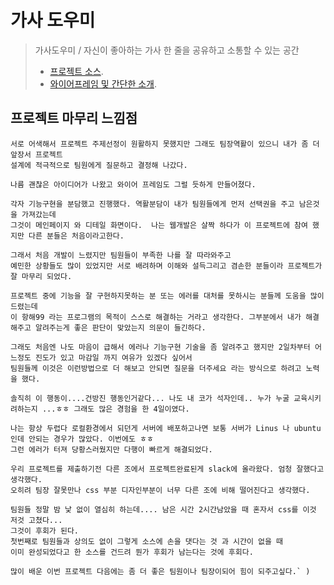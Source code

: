 # 가사 도우미

> 가사도우미 / 자신이 좋아하는 가사 한 줄을 공유하고 소통할 수 있는 공간
> - [프로젝트 소스](https://github.com/whitewise95/lyrics_guide). 
> - [와이어프레임 및 간단한 소개](https://whitewise95.tistory.com/66).

## 프로젝트 마무리 느낌점
```   이 프로젝트는 4명이 한 조를 이룬다.  한번도 해본 적 없던 팀장의 역활을 맡아 사실 당황스러웠다.  
서로 어색해서 프로젝트 주제선정이 원활하지 못했지만 그래도 팀장역활이 있으니 내가 좀 더 앞장서 프로젝트 
설계에 적극적으로 팀원에게 질문하고 결정해 나갔다. 

나름 괜찮은 아이디어가 나왔고 와이어 프레임도 그럴 듯하게 만들어졌다.  

각자 기능구현을 분담했고 진행했다. 역활분담이 내가 팀원들에게 먼저 선택권을 주고 남은것을 가져갔는데 
그것이 메인페이지 와 디테일 화면이다.  나는 웹개발은 살짝 하다가 이 프로젝트에 참여 했지만 다른 분들은 처음이라고한다.

그래서 처음 개발이 느렸지만 팀원들이 부족한 나를 잘 따라와주고 
예민한 상황들도 많이 있었지만 서로 배려하며 이해와 설득그리고 겸손한 분들이라 프로젝트가 잘 마무리 되었다.

프로젝트 중에 기능을 잘 구현하지못하는 분 또는 에러를 대처를 못하시는 분들께 도움을 많이드렸는데 
이 항해99 라는 프로그램의 목적이 스스로 해결하는 거라고 생각한다. 그부분에서 내가 해결해주고 알려주는게 좋은 판단이 맞았는지 의문이 들긴하다. 

그래도 처음엔 나도 마음이 급해서 에러나 기능구현 기술을 좀 알려주고 했지만 2일차부터 어느정도 진도가 있고 마감일 까지 여유가 있겠다 싶어서 
팀원들께 이것은 이런방법으로 더 해보고 안되면 질문을 더주세요 라는 방식으로 하려고 노력을 했다.

솔직히 이 행동이....건방진 행동인거같다... 나도 내 코가 석자인데.. 누가 누굴 교육시키려하는지 ...ㅎㅎ 그래도 많은 경험을 한 4일이였다. 

나는 항상 두렵다 로컬환경에서 되던게 서버에 배포하고나면 보통 서버가 Linus 나 ubuntu인데 안되는 경우가 많았다. 이번에도 ㅎㅎ 
그런 에러가 터져 당황스러웠지만 다행이 빠르게 해결되었다.

우리 프로젝트를 제출하기전 다른 조에서 프로젝트완료된게 slack에 올라왔다. 엄청 잘했다고 생각했다. 
오히려 팀장 잘못만나 css 부분 디자인부분이 너무 다른 조에 비해 떨어진다고 생각했다. 

팀원들 정말 밤 낯 없이 열심히 하는데.... 남은 시간 2시간남았을 때 혼자서 css를 이것 저것 고쳤다... 
그것이 후회가 된다.  
첫번째로 팀원들과 상의도 없이 그렇게 소스에 손을 댓다는 것 과 시간이 없을 때 
이미 완성되었다고 한 소스를 건드려 뭔가 후회가 남는다는 것에 후회다.

많이 배운 이번 프로젝트 다음에는 좀 더 좋은 팀원이나 팀장이되어 힘이 되주고싶다.` )


 
